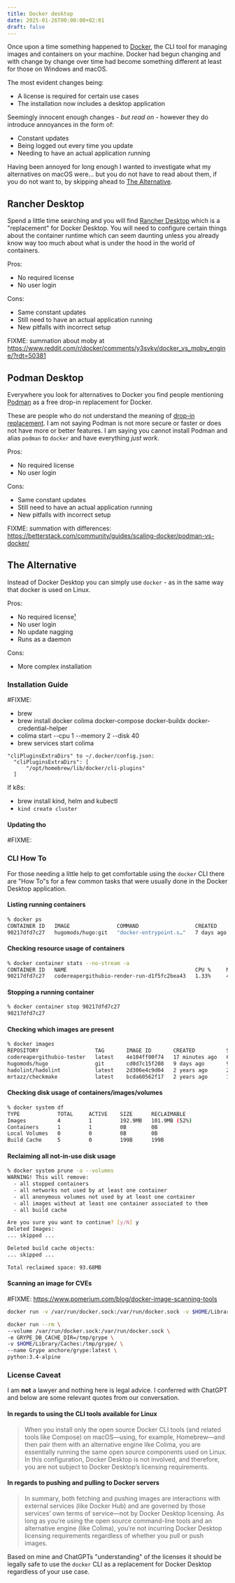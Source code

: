 ```yaml
---
title: Docker desktop
date: 2025-01-26T00:00:00+02:01
draft: false
---
```


Once upon a time something happened to [Docker](https://www.docker.com), the CLI tool for managing images and containers on your machine. Docker had begun changing and with change by change over time had become something different at least for those on Windows and macOS.

The most evident changes being:

- A license is required for certain use cases
- The installation now includes a desktop application

Seemingly innocent enough changes - _but read on_ - however they do introduce annoyances in the form of:

- Constant updates
- Being logged out every time you update
- Needing to have an actual application running

Having been annoyed for long enough I wanted to investigate what my alternatives on macOS were... but you do not have to read about them, if you do not want to, by skipping ahead to [The Alternative](#the-alternative).

## Rancher Desktop

Spend a little time searching and you will find [Rancher Desktop](https://rancherdesktop.io) which is a "replacement" for Docker Desktop. You will need to configure certain things about the container runtime which can seem daunting unless you already know way too much about what is under the hood in the world of containers.

Pros:
- No required license
- No user login

Cons:
- Same constant updates
- Still need to have an actual application running
- New pitfalls with incorrect setup

FIXME:
summation about moby at
https://www.reddit.com/r/docker/comments/y3svky/docker_vs_moby_engine/?rdt=50381

## Podman Desktop

Everywhere you look for alternatives to Docker you find people mentioning [Podman](https://podman.io) as a free drop-in replacement for Docker.

These are people who do not understand the meaning of [drop-in replacement](https://en.wikipedia.org/wiki/Drop-in_replacement). I am not saying Podman is not more secure or faster or does not have more or better features. I am saying you cannot install Podman and alias `podman` to `docker` and have everything *just work*.

Pros:
- No required license
- No user login

Cons:
- Same constant updates
- Still need to have an actual application running
- New pitfalls with incorrect setup


FIXME:
summation with differences: https://betterstack.com/community/guides/scaling-docker/podman-vs-docker/

## The Alternative

Instead of Docker Desktop you can simply use `docker` - as in the same way that docker is used on Linux.

Pros:
- No required license[¹](#license-caveat)
- No user login
- No update nagging
- Runs as a daemon

Cons:
- More complex installation

### Installation Guide
#FIXME:
- brew
- brew install docker colima docker-compose docker-buildx docker-credential-helper
- colima start --cpu 1 --memory 2 --disk 40
- brew services start colima
```
"cliPluginsExtraDirs" to ~/.docker/config.json:
  "cliPluginsExtraDirs": [
      "/opt/homebrew/lib/docker/cli-plugins"
  ]
```

If k8s:

- brew install kind, helm and kubectl
- `kind create cluster`

#### Updating tho
#FIXME:

### CLI How To

For those needing a little help to get comfortable using the `docker` CLI there are "How To"s for a few common tasks that were usually done in the Docker Desktop application.

#### Listing running containers

```sh
% docker ps
CONTAINER ID   IMAGE               COMMAND                  CREATED      STATUS      PORTS                      NAMES
90217dfd7c27   hugomods/hugo:git   "docker-entrypoint.s…"   7 days ago   Up 7 days   127.0.0.1:1313->1313/tcp   codereapergithubio-render-run-d1f5fc2bea43
```

#### Checking resource usage of containers

```sh
% docker container stats --no-stream -a
CONTAINER ID   NAME                                         CPU %     MEM USAGE / LIMIT     MEM %     NET I/O           BLOCK I/O   PIDS
90217dfd7c27   codereapergithubio-render-run-d1f5fc2bea43   1.33%     47.91MiB / 1.914GiB   2.45%     2.05MB / 26.2MB   0B / 0B     40
```

#### Stopping a running container

```sh
% docker container stop 90217dfd7c27
90217dfd7c27
```

#### Checking which images are present

```sh
% docker images
REPOSITORY                  TAG       IMAGE ID       CREATED          SIZE
codereapergithubio-tester   latest    4e104ff00f74   17 minutes ago   66.7MB
hugomods/hugo               git       cd0d7c15f208   9 days ago       99.2MB
hadolint/hadolint           latest    2d306e4c9d04   2 years ago      24MB
mrtazz/checkmake            latest    bcda60562f17   2 years ago      11.2MB
```

#### Checking disk usage of containers/images/volumes

```sh
% docker system df
TYPE            TOTAL     ACTIVE    SIZE      RECLAIMABLE
Images          4         1         192.9MB   101.9MB (52%)
Containers      1         1         0B        0B
Local Volumes   0         0         0B        0B
Build Cache     5         0         199B      199B
```

#### Reclaiming all not-in-use disk usage

```sh
% docker system prune -a --volumes
WARNING! This will remove:
  - all stopped containers
  - all networks not used by at least one container
  - all anonymous volumes not used by at least one container
  - all images without at least one container associated to them
  - all build cache

Are you sure you want to continue? [y/N] y
Deleted Images:
... skipped ...

Deleted build cache objects:
... skipped ...

Total reclaimed space: 93.68MB
```

#### Scanning an image for CVEs

#FIXME:
https://www.pomerium.com/blog/docker-image-scanning-tools


```sh
docker run -v /var/run/docker.sock:/var/run/docker.sock -v $HOME/Library/Caches:/root/.cache/ aquasec/trivy:0.59.1 image python:3.4-alpine
```

```sh
docker run --rm \
--volume /var/run/docker.sock:/var/run/docker.sock \
-e GRYPE_DB_CACHE_DIR=/tmp/grype \
-v $HOME/Library/Caches:/tmp/grype/ \
--name Grype anchore/grype:latest \
python:3.4-alpine
```


### License Caveat

I am **not** a lawyer and nothing here is legal advice. I conferred with ChatGPT and below are some relevant quotes from our conversation.

#### In regards to using the CLI tools available for Linux
> When you install only the open source Docker CLI tools (and related tools like Compose) on macOS—using, for example, Homebrew—and then pair them with an alternative engine like Colima, you are essentially running the same open source components used on Linux. In this configuration, Docker Desktop is not involved, and therefore, you are not subject to Docker Desktop’s licensing requirements.

#### In regards to pushing and pulling to Docker servers
> In summary, both fetching and pushing images are interactions with external services (like Docker Hub) and are governed by those services’ own terms of service—not by Docker Desktop licensing. As long as you’re using the open source command-line tools and an alternative engine (like Colima), you’re not incurring Docker Desktop licensing requirements regardless of whether you pull or push images.

Based on mine and ChatGPTs "understanding" of the licenses it should be legally safe to use the `docker` CLI as a replacement for Docker Desktop regardless of your use case.

